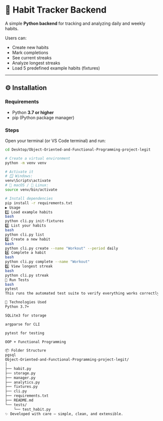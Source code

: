 # 🧩 Habit Tracker Backend

A simple **Python backend** for tracking and analyzing daily and weekly habits.

Users can:
- Create new habits
- Mark completions
- See current streaks
- Analyze longest streaks
- Load 5 predefined example habits (fixtures)

---

## ⚙️ Installation

### Requirements
- Python **3.7 or higher**
- pip (Python package manager)

### Steps

Open your terminal (or VS Code terminal) and run:

```bash
cd Desktop/Object-Oriented-and-Functional-Programming-project-legit

# Create a virtual environment
python -m venv venv

# Activate it
# 🪟 Windows:
venv\Scripts\activate
# 🍎 macOS / 🐧 Linux:
source venv/bin/activate

# Install dependencies
pip install -r requirements.txt
▶️ Usage
1️⃣ Load example habits
bash
python cli.py init-fixtures
2️⃣ List your habits
bash
python cli.py list
3️⃣ Create a new habit
bash
python cli.py create --name "Workout" --period daily
4️⃣ Complete a habit
bash
python cli.py complete --name "Workout"
5️⃣ View longest streak
bash
python cli.py streak
🧪 Run Tests
bash
pytest
This runs the automated test suite to verify everything works correctly.

🧠 Technologies Used
Python 3.7+

SQLite3 for storage

argparse for CLI

pytest for testing

OOP + Functional Programming

📦 Folder Structure
pgsql
Object-Oriented-and-Functional-Programming-project-legit/
│
├── habit.py
├── storage.py
├── manager.py
├── analytics.py
├── fixtures.py
├── cli.py
├── requirements.txt
├── README.md
└── tests/
    └── test_habit.py
✨ Developed with care — simple, clean, and extensible.
